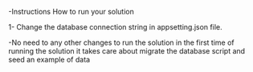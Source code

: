 -Instructions How to run your solution

1- Change the database connection string in appsetting.json file.




-No need to any other changes to run the solution
in the first time of running the solution it takes care about
migrate the database script and seed an example of data
